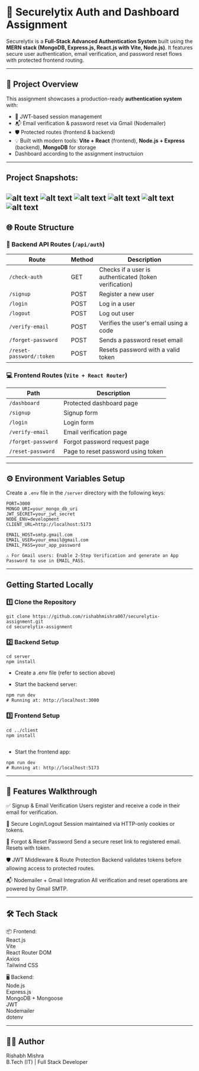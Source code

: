 # 🔐 Securelytix Auth and Dashboard Assignment

Securelytix is a **Full-Stack Advanced Authentication System** built using the **MERN stack (MongoDB, Express.js, React.js with Vite, Node.js)**. It features secure user authentication, email verification, and password reset flows with protected frontend routing.

---

## 📌 Project Overview

This assignment showcases a production-ready **authentication system** with:

- 🔐 JWT-based session management
- 📬 Email verification & password reset via Gmail (Nodemailer)
- 🛡️ Protected routes (frontend & backend)
- 💡 Built with modern tools: **Vite + React** (frontend), **Node.js + Express** (backend), **MongoDB** for storage
- Dashboard according to the assignment instructuion

---
## Project Snapshots:
![alt text](<Screenshot 2025-07-21 024719.png>)
![alt text](<Screenshot 2025-07-21 025301.png>)
![alt text](<Screenshot 2025-07-21 025340.png>)
![alt text](<Screenshot 2025-07-21 155620.png>)
![alt text](<Screenshot 2025-07-21 025423.png>)
![alt text](<Screenshot 2025-07-21 025454.png>)
---

## 🌐 Route Structure

### 🔧 Backend API Routes (`/api/auth`)

| Route | Method | Description |
|-------|--------|-------------|
| `/check-auth` | GET | Checks if a user is authenticated (token verification) |
| `/signup` | POST | Register a new user |
| `/login` | POST | Log in a user |
| `/logout` | POST | Log out user |
| `/verify-email` | POST | Verifies the user's email using a code |
| `/forget-password` | POST | Sends a password reset email |
| `/reset-password/:token` | POST | Resets password with a valid token |

### 💻 Frontend Routes (`Vite + React Router`)

| Path | Description |
|------|-------------|
| `/dashboard` | Protected dashboard page |
| `/signup` | Signup form |
| `/login` | Login form |
| `/verify-email` | Email verification page |
| `/forget-password` | Forgot password request page |
| `/reset-password` | Page to reset password using token |

---

## ⚙️ Environment Variables Setup

Create a `.env` file in the `/server` directory with the following keys:

```env
PORT=3000
MONGO_URI=your_mongo_db_uri
JWT_SECRET=your_jwt_secret
NODE_ENV=development
CLIENT_URL=http://localhost:5173

EMAIL_HOST=smtp.gmail.com
EMAIL_USER=your_email@gmail.com
EMAIL_PASS=your_app_password

⚠️ For Gmail users: Enable 2-Step Verification and generate an App Password to use in EMAIL_PASS.
```

---

## Getting Started Locally

### 1️⃣ Clone the Repository
```
git clone https://github.com/rishabhmishra007/securelytix-assignment.git
cd securelytix-assignment

```
### 2️⃣ Backend Setup
```
cd server
npm install

```
- Create a .env file (refer to section above)

- Start the backend server:

```
npm run dev
# Running at: http://localhost:3000

```
### 3️⃣ Frontend Setup
```
cd ../client
npm install


```
- Start the frontend app:

```
npm run dev
# Running at: http://localhost:5173

```
 --- 
## 🔐 Features Walkthrough
✅ Signup & Email Verification
Users register and receive a code in their email for verification.

🔐 Secure Login/Logout
Session maintained via HTTP-only cookies or tokens.

🔄 Forgot & Reset Password
Send a secure reset link to registered email. Resets with token.

🛡️ JWT Middleware & Route Protection
Backend validates tokens before allowing access to protected routes.

📬 Nodemailer + Gmail Integration
All verification and reset operations are powered by Gmail SMTP.

---
## 🛠️ Tech Stack
📦 Frontend:<br/>
React.js<br/>
Vite<br/>
React Router DOM<br/>
Axios<br/>
Tailwind CSS

🖥️ Backend:  
Node.js <br/>
Express.js<br/>
MongoDB + Mongoose<br/>
JWT<br/>
Nodemailer<br/>
dotenv

---

## 👨‍💻 Author
Rishabh Mishra<br/>
B.Tech (IT) | Full Stack Developer<br/>

